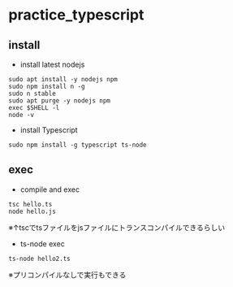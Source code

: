 # practice_typescript

## install

* install latest nodejs

```
sudo apt install -y nodejs npm
sudo npm install n -g
sudo n stable
sudo apt purge -y nodejs npm
exec $SHELL -l
node -v
```

* install Typescript

```
sudo npm install -g typescript ts-node
```

## exec
* compile and exec

```
tsc hello.ts
node hello.js
```

※↑tscでtsファイルをjsファイルにトランスコンパイルできるらしい

* ts-node exec

```
ts-node hello2.ts
```
※プリコンパイルなしで実行もできる
